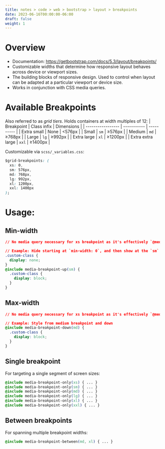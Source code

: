 ```yaml
---
title: notes > code > web > bootstrap > layout > breakpoints
date: 2023-06-16T00:00:00-06:00
draft: false
weight: 1
---
```


# Overview
- Documentation: https://getbootstrap.com/docs/5.3/layout/breakpoints/
- Customizable widths that determine how responsive layout behaves across device or viewport sizes.
- The building blocks of responsive design.  Used to control when layout can be adapted at a particular viewport or device size.
- Works in conjunction with CSS media queries.

# Available Breakpoints
Also referred to as *grid tiers*.  Holds containers at width multiples of 12:
| Breakpoint        | Class infix | Dimensions |
| ----------------- | ----------- | ---------- |
| Extra small       | None        | <576px     |
| Small             | `sm`          | ≥576px     |
| Medium            | `md`          | ≥768px     |
| Large             | `lg`          | ≥992px     |
| Extra large       | `xl`          | ≥1200px    |
| Extra extra large | `xxl`         | ≥1400px    |

Customizable via `scss/_variables.css`:
```css
$grid-breakpoints: (
  xs: 0,
  sm: 576px,
  md: 768px,
  lg: 992px,
  xl: 1200px,
  xxl: 1400px
);
```

# Usage:
## Min-width
```css
// No media query necessary for xs breakpoint as it's effectively `@media (min-width: 0) { ... }`

// Example: Hide starting at `min-width: 0`, and then show at the `sm` breakpoint
.custom-class {
  display: none;
}
@include media-breakpoint-up(sm) {
  .custom-class {
    display: block;
  }
}
```

## Max-width
```css
// No media query necessary for xs breakpoint as it's effectively `@media (max-width: 0) { ... }`

// Example: Style from medium breakpoint and down
@include media-breakpoint-down(md) {
  .custom-class {
    display: block;
  }
}
```

## Single breakpoint
For targeting a single segment of screen sizes:
```css
@include media-breakpoint-only(xs) { ... }
@include media-breakpoint-only(sm) { ... }
@include media-breakpoint-only(md) { ... }
@include media-breakpoint-only(lg) { ... }
@include media-breakpoint-only(xl) { ... }
@include media-breakpoint-only(xxl) { ... }
```

## Between breakpoints
For spanning multiple breakpoint widths:
```css
@include media-breakpoint-between(md, xl) { ... }
```
